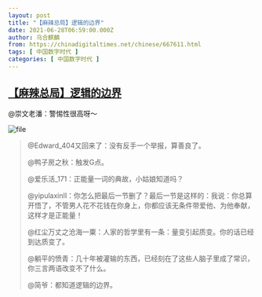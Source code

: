 ```yaml
---
layout: post
title: "【麻辣总局】逻辑的边界"
date: 2021-06-28T06:59:00.000Z
author: 乌合麒麟
from: https://chinadigitaltimes.net/chinese/667611.html
tags: [ 中国数字时代 ]
categories: [ 中国数字时代 ]
---
```

<!--1624863540000-->
[【麻辣总局】逻辑的边界](https://chinadigitaltimes.net/chinese/667611.html)
------

<div>
<p>@崇文老潘：警惕性很高呀～</p><p><img src="https://chinadigitaltimes.net/chinese/files/2021/06/image-1624863239348.png" alt="file" /></p><blockquote><p>@Edward_404又回来了：没有反手一个举报，算善良了。</p><p>@鸭子房之秋：触发G点。</p><p>@爱乐活_171：正能量一词的典故，小姑娘知道吗？</p><p>@yipulaxinII：你怎么把最后一节删了？最后一节是这样的：我说：你总算开悟了，不管男人花不花钱在你身上，你都应该无条件带爱他、为他奉献，这样才是正能量！</p><p>@红尘万丈之沧海一粟：人家的哲学里有一条：量变引起质变。你的话已经到达质变了。</p><p>@躺平的愤青：几十年被灌输的东西，已经刻在了这些人脑子里成了常识，你三言两语改变不了什么。</p><p>@简爷：都知道逻辑的边界。</p></blockquote>
</div>
